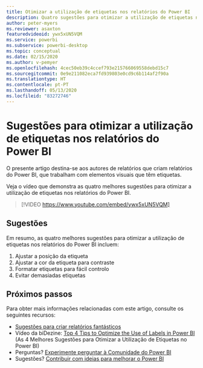 ```yaml
---
title: Otimizar a utilização de etiquetas nos relatórios do Power BI
description: Quatro sugestões para otimizar a utilização de etiquetas nos elementos visuais de relatórios do Power BI, no Power BI Desktop ou no serviço Power BI.
author: peter-myers
ms.reviewer: asaxton
featuredvideoid: ywx5xUN5VQM
ms.service: powerbi
ms.subservice: powerbi-desktop
ms.topic: conceptual
ms.date: 02/15/2020
ms.author: v-pemyer
ms.openlocfilehash: 4cec50eb39c4ccef793e215766069558debd15c7
ms.sourcegitcommit: 0e9e211082eca7fd939803e0cd9c6b114af2f90a
ms.translationtype: HT
ms.contentlocale: pt-PT
ms.lasthandoff: 05/13/2020
ms.locfileid: "83272746"
---
```

# <a name="tips-to-optimize-the-use-of-labels-in-power-bi-reports"></a>Sugestões para otimizar a utilização de etiquetas nos relatórios do Power BI

O presente artigo destina-se aos autores de relatórios que criam relatórios do Power BI, que trabalham com elementos visuais que têm etiquetas.

Veja o vídeo que demonstra as quatro melhores sugestões para otimizar a utilização de etiquetas nos relatórios do Power BI.

> [!VIDEO https://www.youtube.com/embed/ywx5xUN5VQM]

## <a name="tips"></a>Sugestões

Em resumo, as quatro melhores sugestões para otimizar a utilização de etiquetas nos relatórios do Power BI incluem:

1. Ajustar a posição da etiqueta
1. Ajustar a cor da etiqueta para contraste
1. Formatar etiquetas para fácil controlo
1. Evitar demasiadas etiquetas

## <a name="next-steps"></a>Próximos passos

Para obter mais informações relacionadas com este artigo, consulte os seguintes recursos:

- [Sugestões para criar relatórios fantásticos](../create-reports/desktop-tips-and-tricks-for-creating-reports.md)
- Vídeo da biDezine: [Top 4 Tips to Optimize the Use of Labels in Power BI](https://www.youtube.com/watch?v=ywx5xUN5VQM) (As 4 Melhores Sugestões para Otimizar a Utilização de Etiquetas no Power BI)
- Perguntas? [Experimente perguntar à Comunidade do Power BI](https://community.powerbi.com/)
- Sugestões? [Contribuir com ideias para melhorar o Power BI](https://ideas.powerbi.com)

